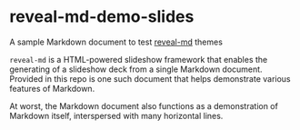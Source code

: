 # reveal-md-demo-slides
A sample Markdown document to test [reveal-md](https://github.com/webpro/reveal-md) themes

`reveal-md` is a HTML-powered slideshow framework that enables the
generating of a slideshow deck from a single Markdown document.
Provided in this repo is one such document that helps demonstrate
various features of Markdown.

At worst, the Markdown document also functions as a demonstration of
Markdown itself, interspersed with many horizontal lines.
